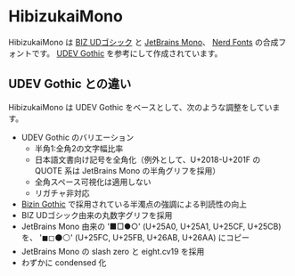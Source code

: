 # HibizukaiMono

HibizukaiMono は [BIZ UDゴシック](https://github.com/googlefonts/morisawa-biz-ud-gothic) と
[JetBrains Mono](https://github.com/JetBrains/JetBrainsMono)、
[Nerd Fonts](https://github.com/ryanoasis/nerd-fonts) の合成フォントです。
[UDEV Gothic](https://github.com/yuru7/udev-gothic) を参考にして作成されています。

## UDEV Gothic との違い

HibizukaiMono は UDEV Gothic をベースとして、次のような調整をしています。

- UDEV Gothic のバリエーション
    - 半角1:全角2の文字幅比率
    - 日本語文書向け記号を全角化（例外として、U+2018-U+201F の QUOTE 系は JetBrains Mono の半角グリフを採用）
    - 全角スペース可視化は適用しない
    - リガチャ非対応
- [Bizin Gothic](https://github.com/yuru7/bizin-gothic) で採用されている半濁点の強調による判読性の向上
- BIZ UDゴシック由来の丸数字グリフを採用
- JetBrains Mono 由来の '■□●○' (U+25A0, U+25A1, U+25CF, U+25CB) を、
  '◼◻⚫⚪' (U+25FC, U+25FB, U+26AB, U+26AA) にコピー
- JetBrains Mono の slash zero と eight.cv19 を採用
- わずかに condensed 化
